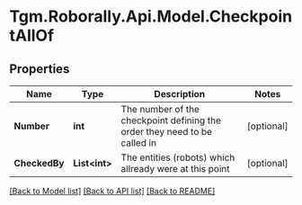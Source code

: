 # Tgm.Roborally.Api.Model.CheckpointAllOf
## Properties

Name | Type | Description | Notes
------------ | ------------- | ------------- | -------------
**Number** | **int** | The number of the checkpoint defining the order they need to be called in | [optional] 
**CheckedBy** | **List&lt;int&gt;** | The entities (robots) which allready were at this point | [optional] 

[[Back to Model list]](../README.md#documentation-for-models) [[Back to API list]](../README.md#documentation-for-api-endpoints) [[Back to README]](../README.md)

